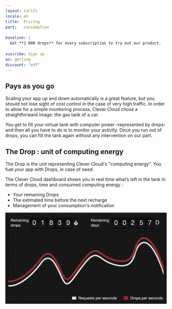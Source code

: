 ```yaml
---
layout: tarifs
locale: en
title:  Pricing
part:   consumption

baseline: |
  Get **2 000 drops** for every subscription to try out our product.

suscribe: Sign up
as: getting
discount: "off"
---
```

<div id="part-drop" class="full-bg">
   <div class="container">
      <div class="row">
         <div class="span5">
            <h2>Pays as you go</h2>
            <p>
               Scaling your app up and down automatically is a great feature, but you should not lose sight of cost control in the case of very high traffic. In order to allow for a simple monitoring process, Clever Cloud chose a straightforward image: the gas tank of a car.
            </p>
			   <p>
               You get to fill your virtual tank with computer power –represented by drops- and then all you have to do is to monitor your activity. Once you run out of drops, you can fill the tank again without any intervention on our part.
            </p>
            <h2>The Drop&nbsp;: unit of computing energy</h2>
            <p>
			   The Drop is the unit representing Clever Cloud's "computing energy". You fuel your app with Drops, in case of need.
            </p>
			   <p>
				   The Clever Cloud dashboard shows you in real time what’s left in the tank in terms of drops, time and consumed computing energy&nbsp;: 
			   </p>
			   <ul>
				   <li>Your remaining Drops</li>
				   <li>The estimated time before the next recharge</li>
				   <li>Management of your consumption's notification</li>
			   </ul>
         </div>
		 <div class="span6 offset1">
		 	<img src="/img/solution/tarifs-en.jpg" alt="server">
		 </div>
      </div>
   </div>
</div>
